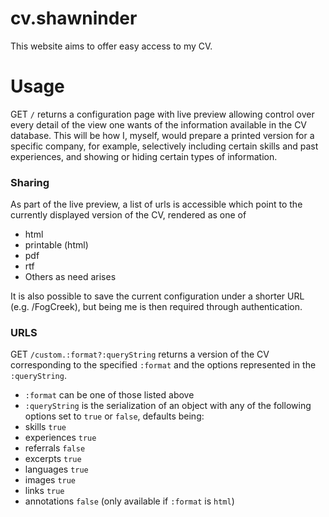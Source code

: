 cv.shawninder
=============
This website aims to offer easy access to my CV.

# Usage
GET `/` returns a configuration page with live preview allowing control over every detail of the view one wants of the information available in the CV database. This will be how I, myself, would prepare a printed version for a specific company, for example, selectively including certain skills and past experiences, and showing or hiding certain types of information.

### Sharing
As part of the live preview, a list of urls is accessible which point to the currently displayed version of the CV, rendered as one of
* html
* printable (html)
* pdf
* rtf
* Others as need arises

It is also possible to save the current configuration under a shorter URL (e.g. /FogCreek), but being me is then required through authentication.

### URLS
GET `/custom.:format?:queryString` returns a version of the CV corresponding to the specified `:format` and the options represented in the `:queryString`.
* `:format` can be one of those listed above
* `:queryString` is the serialization of an object with any of the following options set to `true` or `false`, defaults being:
 * skills `true`
 * experiences `true`
 * referrals `false`
 * excerpts `true`
 * languages `true`
 * images `true`
 * links `true`
 * annotations `false` (only available if `:format` is `html`)
